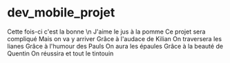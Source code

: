 # dev_mobile_projet
Cette fois-ci c'est la bonne \n
J'aime le jus à la pomme
Ce projet sera compliqué
Mais on va y arriver
Grâce à l'audace de Kilian
On traversera les lianes
Grâce à l'humour des Pauls
On aura les épaules
Grâce à la beauté de Quentin
On réussira et tout le tintouin
